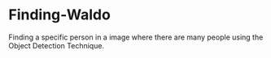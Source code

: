 # Finding-Waldo

Finding a specific person in a image where there are many people using the Object Detection Technique.
